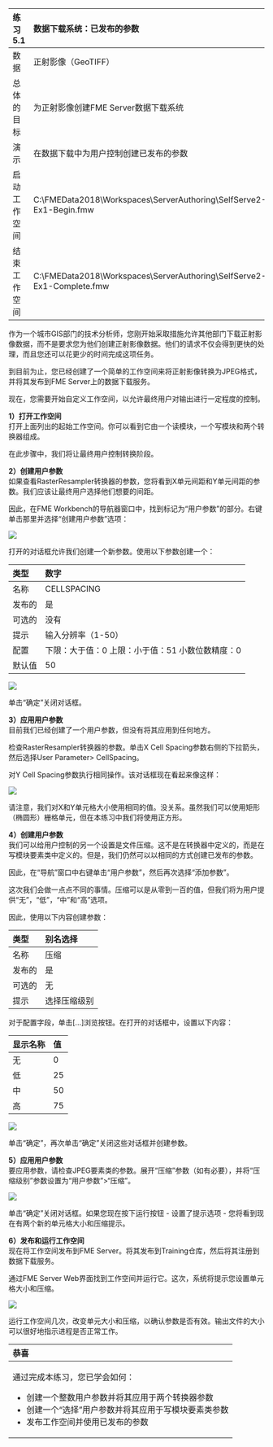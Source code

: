 |  练习5.1 |  数据下载系统：已发布的参数 |
| :--- | :--- |
| 数据 | 正射影像（GeoTIFF） |
| 总体的目标 | 为正射影像创建FME Server数据下载系统 |
| 演示 | 在数据下载中为用户控制创建已发布的参数 |
| 启动工作空间 | C:\FMEData2018\Workspaces\ServerAuthoring\SelfServe2-Ex1-Begin.fmw |
| 结束工作空间 | C:\FMEData2018\Workspaces\ServerAuthoring\SelfServe2-Ex1-Complete.fmw |

作为一个城市GIS部门的技术分析师，您刚开始采取措施允许其他部门下载正射影像数据，而不是要求您为他们创建正射影像数据。他们的请求不仅会得到更快的处理，而且您还可以花更少的时间完成这项任务。

到目前为止，您已经创建了一个简单的工作空间来将正射影像转换为JPEG格式，并将其发布到FME Server上的数据下载服务。

现在，您需要开始自定义工作空间，以允许最终用户对输出进行一定程度的控制。

  
**1）打开工作空间**  
打开上面列出的起始工作空间。你可以看到它由一个读模块，一个写模块和两个转换器组成。

在此步骤中，我们将让最终用户控制转换阶段。

  
**2）创建用户参数**  
如果查看RasterResampler转换器的参数，您将看到X单元间距和Y单元间距的参数。我们应该让最终用户选择他们想要的间距。

因此，在FME Workbench的导航器窗口中，找到标记为“用户参数”的部分。右键单击那里并选择“创建用户参数”选项：

[![](../.gitbook/assets/img5.200.ex1.createparameter.png)](https://github.com/xuhengxx/FMETraining-1/tree/f1cdae5373cf9425ee2d148732792713c9043d44/ServerAuthoring5SelfServeParameters/Images/Img5.200.Ex1.CreateParameter.png)

打开的对话框允许我们创建一个新参数。使用以下参数创建一个：

| 类型 | 数字 |
| :--- | :--- |
| 名称 | CELLSPACING |
| 发布的 | 是 |
| 可选的 | 没有 |
| 提示 | 输入分辨率（1-50） |
| 配置 | 下限：大于值：0 上限：小于值：51 小数位数精度：0 |
| 默认值 | 50 |

[![](../.gitbook/assets/img5.201.ex1.createparameterdialog.png)](https://github.com/xuhengxx/FMETraining-1/tree/f1cdae5373cf9425ee2d148732792713c9043d44/ServerAuthoring5SelfServeParameters/Images/Img5.201.Ex1.CreateParameterDialog.png)

单击“确定”关闭对话框。

  
**3）应用用户参数**  
目前我们已经创建了一个用户参数，但没有将其应用到任何地方。

检查RasterResampler转换器的参数。单击X Cell Spacing参数右侧的下拉箭头，然后选择User Parameter&gt; CellSpacing。

对Y Cell Spacing参数执行相同操作。该对话框现在看起来像这样：

[![](../.gitbook/assets/img5.202.ex1.publishedrasterresamplerparams.png)](https://github.com/xuhengxx/FMETraining-1/tree/f1cdae5373cf9425ee2d148732792713c9043d44/ServerAuthoring5SelfServeParameters/Images/Img5.202.Ex1.PublishedRasterResamplerParams.png)

请注意，我们对X和Y单元格大小使用相同的值。没关系。虽然我们可以使用矩形（椭圆形）栅格单元，但在本练习中我们将使用正方形。

  
**4）创建用户参数**  
我们可以给用户控制的另一个设置是文件压缩。这不是在转换器中定义的，而是在写模块要素类中定义的。但是，我们仍然可以以相同的方式创建已发布的参数。

因此，在“导航”窗口中右键单击“用户参数”，然后再次选择“添加参数”。

这次我们会做一点点不同的事情。压缩可以是从零到一百的值，但我们将为用户提供“无”，“低”，“中”和“高”选项。

因此，使用以下内容创建参数：

| 类型 | 别名选择 |
| :--- | :--- |
| 名称 | 压缩 |
| 发布的 | 是 |
| 可选的 | 无 |
| 提示 | 选择压缩级别 |

对于配置字段，单击\[...\]浏览按钮。在打开的对话框中，设置以下内容：

| 显示名称 | 值 |
| :--- | :--- |
| 无 | 0 |
| 低 | 25 |
| 中 | 50 |
| 高 | 75 |

[![](../.gitbook/assets/img5.203.ex1.createchoiceparam.png)](https://github.com/xuhengxx/FMETraining-1/tree/f1cdae5373cf9425ee2d148732792713c9043d44/ServerAuthoring5SelfServeParameters/Images/Img5.203.Ex1.CreateChoiceParam.png)

单击“确定”，再次单击“确定”关闭这些对话框并创建参数。

  
**5）应用用户参数**  
要应用参数，请检查JPEG要素类的参数。展开“压缩”参数（如有必要），并将“压缩级别”参数设置为“用户参数”&gt;“压缩”。

[![](../.gitbook/assets/img5.204.ex1.setftcompression.png)](https://github.com/xuhengxx/FMETraining-1/tree/f1cdae5373cf9425ee2d148732792713c9043d44/ServerAuthoring5SelfServeParameters/Images/Img5.204.Ex1.SetFTCompression.png)

单击“确定”关闭对话框。如果您现在按下运行按钮 - 设置了提示选项 - 您将看到现在有两个新的单元格大小和压缩提示。

  
**6）发布和运行工作空间**  
现在将工作空间发布到FME Server。将其发布到Training仓库，然后将其注册到数据下载服务。

通过FME Server Web界面找到工作空间并运行它。这次，系统将提示您设置单元格大小和压缩。

[![](../.gitbook/assets/img5.205.ex1.runworkspace.png)](https://github.com/xuhengxx/FMETraining-1/tree/f1cdae5373cf9425ee2d148732792713c9043d44/ServerAuthoring5SelfServeParameters/Images/Img5.205.Ex1.RunWorkspace.png)

运行工作空间几次，改变单元大小和压缩，以确认参数是否有效。输出文件的大小可以很好地指示进程是否正常工作。

<table>
  <thead>
    <tr>
      <th style="text-align:left">恭喜</th>
    </tr>
  </thead>
  <tbody>
    <tr>
      <td style="text-align:left">
        <p>通过完成本练习，您已学会如何：
          <br />
        </p>
        <ul>
          <li>创建一个整数用户参数并将其应用于两个转换器参数</li>
          <li>创建一个“选择”用户参数并将其应用于写模块要素类参数</li>
          <li>发布工作空间并使用已发布的参数</li>
        </ul>
      </td>
    </tr>
  </tbody>
</table>
